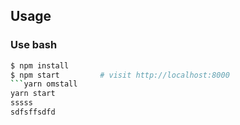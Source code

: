 
## Usage

### Use bash

```bash
$ npm install
$ npm start         # visit http://localhost:8000
```yarn omstall
yarn start
sssss
sdfsffsdfd